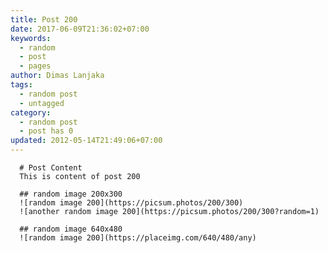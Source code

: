 ```yaml
---
title: Post 200
date: 2017-06-09T21:36:02+07:00
keywords:
  - random
  - post
  - pages
author: Dimas Lanjaka
tags:
  - random post
  - untagged
category:
  - random post
  - post has 0
updated: 2012-05-14T21:49:06+07:00
---
```


      # Post Content
      This is content of post 200

      ## random image 200x300
      ![random image 200](https://picsum.photos/200/300)
      ![another random image 200](https://picsum.photos/200/300?random=1)

      ## random image 640x480
      ![random image 200](https://placeimg.com/640/480/any)
      